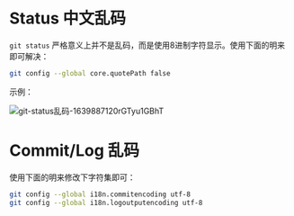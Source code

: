 # Status 中文乱码

`git status` 严格意义上并不是乱码，而是使用8进制字符显示。使用下面的明来即可解决：

```bash
git config --global core.quotePath false
```

示例：

![git-status乱码-1639887120rGTyu1GBhT](https://ituknown.org/git-media/中文乱码/git-status乱码-1639887120rGTyu1GBhT.png)

# Commit/Log 乱码

使用下面的明来修改下字符集即可：

```bash
git config --global i18n.commitencoding utf-8
git config --global i18n.logoutputencoding utf-8
```